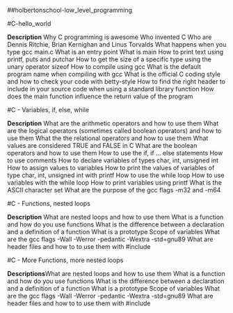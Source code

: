 ##holbertonschool-low_level_programming

#C-hello_world

**Description** Why C programming is awesome
		Who invented C
		Who are Dennis Ritchie, Brian Kernighan and Linus Torvalds
		What happens when you type gcc main.c
		What is an entry point
		What is main
		How to print text using printf, puts and putchar
		How to get the size of a specific type using the unary operator sizeof
		How to compile using gcc
		What is the default program name when compiling with gcc
		What is the official C coding style and how to check your code with betty-style
		How to find the right header to include in your source code when using a standard library function
		How does the main function influence the return value of the program

#C - Variables, if, else, while

**Description** What are the arithmetic operators and how to use them
		What are the logical operators (sometimes called boolean operators) and how to use them
		What the the relational operators and how to use them
		What values are considered TRUE and FALSE in C
		What are the boolean operators and how to use them
		How to use the if, if ... else statements
		How to use comments
		How to declare variables of types char, int, unsigned int
		How to assign values to variables
		How to print the values of variables of type char, int, unsigned int with printf
		How to use the while loop
		How to use variables with the while loop
		How to print variables using printf
		What is the ASCII character set
		What are the purpose of the gcc flags -m32 and -m64

#C - Functions, nested loops

**Description** What are nested loops and how to use them
		What is a function and how do you use functions
		What is the difference between a declaration and a definition of a function
		What is a prototype
		Scope of variables
		What are the gcc flags -Wall -Werror -pedantic -Wextra -std=gnu89
		What are header files and how to to use them with #include

#C - More Functions, more nested loops

**Descriptions**What are nested loops and how to use them
		What is a function and how do you use functions
		What is the difference between a declaration and a definition of a function
		What is a prototype
		Scope of variables
		What are the gcc flags -Wall -Werror -pedantic -Wextra -std=gnu89
		What are header files and how to to use them with #include
